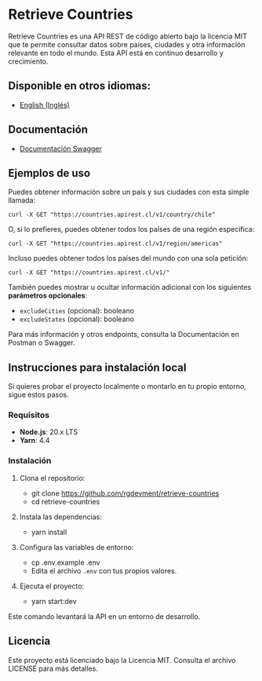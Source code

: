 # Retrieve Countries

Retrieve Countries es una API REST de código abierto bajo la licencia MIT que te permite consultar datos sobre países, ciudades y otra información relevante en todo el mundo. Esta API está en continuo desarrollo y crecimiento.

## Disponible en otros idiomas:

- [English (Inglés)](README.en.md)

## Documentación

- [Documentación Swagger](https://countries.apirest.cl/v1/docs)

## Ejemplos de uso

Puedes obtener información sobre un país y sus ciudades con esta simple llamada:

    curl -X GET "https://countries.apirest.cl/v1/country/chile"

O, si lo prefieres, puedes obtener todos los países de una región específica:

    curl -X GET "https://countries.apirest.cl/v1/region/americas"

Incluso puedes obtener todos los países del mundo con una sola petición:

    curl -X GET "https://countries.apirest.cl/v1/"

También puedes mostrar u ocultar información adicional con los siguientes **parámetros opcionales**:

- `excludeCities` (opcional): booleano
- `excludeStates` (opcional): booleano

Para más información y otros endpoints, consulta la Documentación en Postman o Swagger.

## Instrucciones para instalación local

Si quieres probar el proyecto localmente o montarlo en tu propio entorno, sigue estos pasos.

### Requisitos

- **Node.js**: 20.x LTS
- **Yarn**: 4.4

### Instalación

1. Clona el repositorio:
   - git clone https://github.com/rgdevment/retrieve-countries
   - cd retrieve-countries

2. Instala las dependencias:
   - yarn install

3. Configura las variables de entorno:
   - cp .env.example .env
   - Edita el archivo `.env` con tus propios valores.

4. Ejecuta el proyecto:
   - yarn start:dev

Este comando levantará la API en un entorno de desarrollo.

## Licencia

Este proyecto está licenciado bajo la Licencia MIT. Consulta el archivo LICENSE para más detalles.
